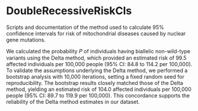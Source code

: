 # DoubleRecessiveRiskCIs
Scripts and documentation of the method used to calculate 95% confidence intervals for risk of mitochondrial diseases caused by nuclear gene mutations.

We calculated the probability 𝑃 of individuals having biallelic non-wild-type variants using the Delta method, which provided an estimated risk of 99.5 affected individuals per 100,000 people (95% CI: 84.8 to 114.2 per 100,000). To validate the assumptions underlying the Delta method, we performed a bootstrap analysis with 10,000 iterations, setting a fixed random seed for reproducibility. The bootstrap results closely matched those of the Delta method, yielding an estimated risk of 104.0 affected individuals per 100,000 people (95% CI: 89.7 to 119.9 per 100,000). This concordance supports the reliability of the Delta method estimates in our dataset.
